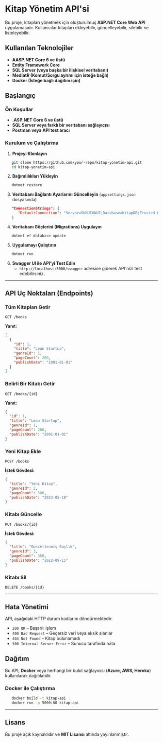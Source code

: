 # Kitap Yönetim API'si

Bu proje, kitapları yönetmek için oluşturulmuş **ASP.NET Core Web API** uygulamasıdır. Kullanıcılar kitapları ekleyebilir, güncelleyebilir, silebilir ve listeleyebilir.

## Kullanılan Teknolojiler
- **AASP.NET Core 6 ve üstü**
- **Entity Framework Core**
- **SQL Server (veya başka bir ilişkisel veritabanı)**
- **MediatR (Komut/Sorgu ayrımı için isteğe bağlı)**
- **Docker (İsteğe bağlı dağıtım için)**

## Başlangıç

### Ön Koşullar
- **.ASP.NET Core 6 ve üstü**
- **SQL Server veya farklı bir veritabanı sağlayıcısı**
- **Postman veya API test aracı**

### Kurulum ve Çalıştırma

1. **Projeyi Klonlayın**
```sh
   git clone https://github.com/your-repo/kitap-yonetim-api.git
   cd kitap-yonetim-api
```

2. **Bağımlılıkları Yükleyin**
```sh
   dotnet restore
```

3. **Veritabanı Bağlantı Ayarlarını Güncelleyin** (`appsettings.json` dosyasında)
```json
   "ConnectionStrings": {
      "DefaultConnection": "Server=SUNUCUNUZ;Database=KitapDB;Trusted_Connection=True;"
   }
```

4. **Veritabanı Göçlerini (Migrations) Uygulayın**
```sh
   dotnet ef database update
```

5. **Uygulamayı Çalıştırın**
```sh
   dotnet run
```

6. **Swagger UI ile API'yi Test Edin**
    - `http://localhost:5000/swagger` adresine giderek API'nizi test edebilirsiniz.

---
## API Uç Noktaları (Endpoints)

### Tüm Kitapları Getir
```http
GET /books
```
**Yanıt:**
```json
[
  {
    "id": 1,
    "title": "Lean Startup",
    "genreId": 1,
    "pageCount": 200,
    "publishDate": "2001-01-01"
  }
]
```

### Belirli Bir Kitabı Getir
```http
GET /books/{id}
```
**Yanıt:**
```json
{
  "id": 1,
  "title": "Lean Startup",
  "genreId": 1,
  "pageCount": 200,
  "publishDate": "2001-01-01"
}
```

### Yeni Kitap Ekle
```http
POST /books
```
**İstek Gövdesi:**
```json
{
  "title": "Yeni Kitap",
  "genreId": 2,
  "pageCount": 300,
  "publishDate": "2023-05-10"
}
```

### Kitabı Güncelle
```http
PUT /books/{id}
```
**İstek Gövdesi:**
```json
{
  "title": "Güncellenmiş Başlık",
  "genreId": 3,
  "pageCount": 350,
  "publishDate": "2022-09-15"
}
```

### Kitabı Sil
```http
DELETE /books/{id}
```

---
## Hata Yönetimi
API, aşağıdaki HTTP durum kodlarını döndürmektedir:
- `200 OK` – Başarılı işlem
- `400 Bad Request` – Geçersiz veri veya eksik alanlar
- `404 Not Found` – Kitap bulunamadı
- `500 Internal Server Error` – Sunucu tarafında hata

## Dağıtım
Bu API, **Docker** veya herhangi bir bulut sağlayıcısı (**Azure, AWS, Heroku**) kullanılarak dağıtılabilir.

### Docker ile Çalıştırma
```sh
   docker build -t kitap-api .
   docker run -p 5000:80 kitap-api
```

---
## Lisans
Bu proje açık kaynaklıdır ve **MIT Lisansı** altında yayınlanmıştır.

